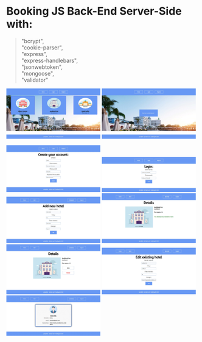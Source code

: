 
# Booking JS Back-End Server-Side with:
>"bcrypt",\
>"cookie-parser",\
>"express",\
>"express-handlebars",\
>"jsonwebtoken",\
>"mongoose",\
>"validator"

<p><img src="https://github.com/adriqnn/JS-Backend-Projects/blob/main/Booking/x-booking-pictures/1.jpg" width="49%" height="49%"> <img src="https://github.com/adriqnn/JS-Backend-Projects/blob/main/Booking/x-booking-pictures/2.jpg" width="49%" height="49%"></p>
<img src="https://github.com/adriqnn/JS-Backend-Projects/blob/main/Booking/x-booking-pictures/3.jpg" width="49%" height="49%"> <img src="https://github.com/adriqnn/JS-Backend-Projects/blob/main/Booking/x-booking-pictures/4.jpg" width="49%" height="49%">
<img src="https://github.com/adriqnn/JS-Backend-Projects/blob/main/Booking/x-booking-pictures/5.jpg" width="49%" height="49%"> <img src="https://github.com/adriqnn/JS-Backend-Projects/blob/main/Booking/x-booking-pictures/6.jpg" width="49%" height="49%">
<img src="https://github.com/adriqnn/JS-Backend-Projects/blob/main/Booking/x-booking-pictures/7.jpg" width="49%" height="49%"> <img src="https://github.com/adriqnn/JS-Backend-Projects/blob/main/Booking/x-booking-pictures/8.jpg" width="49%" height="49%">
<img src="https://github.com/adriqnn/JS-Backend-Projects/blob/main/Booking/x-booking-pictures/9.jpg" width="49%" height="49%">
